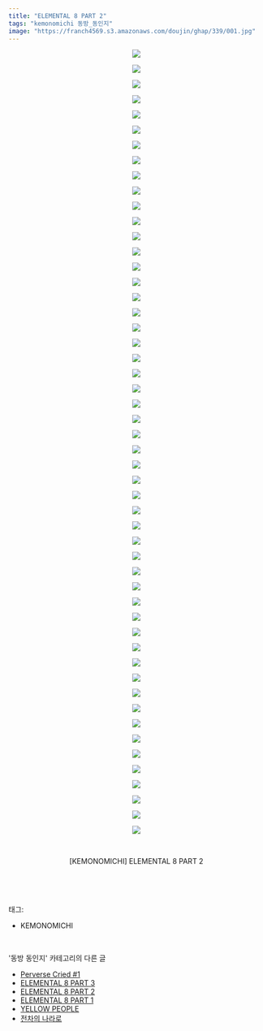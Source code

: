 ```yaml
---
title: "ELEMENTAL 8 PART 2"
tags: "kemonomichi 동방_동인지"
image: "https://franch4569.s3.amazonaws.com/doujin/ghap/339/001.jpg"
---
```

<div class="article">
<p style="text-align: center; clear: none; float: none;"><img src="{{ site.imgserver2 }}/ghap/339/001.jpg"/></p>
<p style="text-align: center; clear: none; float: none;"><img src="{{ site.imgserver2 }}/ghap/339/002.jpg"/></p>
<p style="text-align: center; clear: none; float: none;"><img src="{{ site.imgserver2 }}/ghap/339/003.jpg"/></p>
<p style="text-align: center; clear: none; float: none;"><img src="{{ site.imgserver2 }}/ghap/339/004.jpg"/></p>
<p style="text-align: center; clear: none; float: none;"><img src="{{ site.imgserver2 }}/ghap/339/005.jpg"/></p>
<p style="text-align: center; clear: none; float: none;"><img src="{{ site.imgserver2 }}/ghap/339/006.jpg"/></p>
<p style="text-align: center; clear: none; float: none;"><img src="{{ site.imgserver2 }}/ghap/339/007.jpg"/></p>
<p style="text-align: center; clear: none; float: none;"><img src="{{ site.imgserver2 }}/ghap/339/008.jpg"/></p>
<p style="text-align: center; clear: none; float: none;"><img src="{{ site.imgserver2 }}/ghap/339/009.jpg"/></p>
<p style="text-align: center; clear: none; float: none;"><img src="{{ site.imgserver2 }}/ghap/339/010.jpg"/></p>
<p style="text-align: center; clear: none; float: none;"><img src="{{ site.imgserver2 }}/ghap/339/011.jpg"/></p>
<p style="text-align: center; clear: none; float: none;"><img src="{{ site.imgserver2 }}/ghap/339/012.jpg"/></p>
<p style="text-align: center; clear: none; float: none;"><img src="{{ site.imgserver2 }}/ghap/339/013.jpg"/></p>
<p style="text-align: center; clear: none; float: none;"><img src="{{ site.imgserver2 }}/ghap/339/014.jpg"/></p>
<p style="text-align: center; clear: none; float: none;"><img src="{{ site.imgserver2 }}/ghap/339/015.jpg"/></p>
<p style="text-align: center; clear: none; float: none;"><img src="{{ site.imgserver2 }}/ghap/339/016.jpg"/></p>
<p style="text-align: center; clear: none; float: none;"><img src="{{ site.imgserver2 }}/ghap/339/017.jpg"/></p>
<p style="text-align: center; clear: none; float: none;"><img src="{{ site.imgserver2 }}/ghap/339/018.jpg"/></p>
<p style="text-align: center; clear: none; float: none;"><img src="{{ site.imgserver2 }}/ghap/339/019.jpg"/></p>
<p style="text-align: center; clear: none; float: none;"><img src="{{ site.imgserver2 }}/ghap/339/020.jpg"/></p>
<p style="text-align: center; clear: none; float: none;"><img src="{{ site.imgserver2 }}/ghap/339/021.jpg"/></p>
<p style="text-align: center; clear: none; float: none;"><img src="{{ site.imgserver2 }}/ghap/339/022.jpg"/></p>
<p style="text-align: center; clear: none; float: none;"><img src="{{ site.imgserver2 }}/ghap/339/023.jpg"/></p>
<p style="text-align: center; clear: none; float: none;"><img src="{{ site.imgserver2 }}/ghap/339/024.jpg"/></p>
<p style="text-align: center; clear: none; float: none;"><img src="{{ site.imgserver2 }}/ghap/339/025.jpg"/></p>
<p style="text-align: center; clear: none; float: none;"><img src="{{ site.imgserver2 }}/ghap/339/026.jpg"/></p>
<p style="text-align: center; clear: none; float: none;"><img src="{{ site.imgserver2 }}/ghap/339/027.jpg"/></p>
<p style="text-align: center; clear: none; float: none;"><img src="{{ site.imgserver2 }}/ghap/339/028.jpg"/></p>
<p style="text-align: center; clear: none; float: none;"><img src="{{ site.imgserver2 }}/ghap/339/029.jpg"/></p>
<p style="text-align: center; clear: none; float: none;"><img src="{{ site.imgserver2 }}/ghap/339/030.jpg"/></p>
<p style="text-align: center; clear: none; float: none;"><img src="{{ site.imgserver2 }}/ghap/339/031.jpg"/></p>
<p style="text-align: center; clear: none; float: none;"><img src="{{ site.imgserver2 }}/ghap/339/032.jpg"/></p>
<p style="text-align: center; clear: none; float: none;"><img src="{{ site.imgserver2 }}/ghap/339/033.jpg"/></p>
<p style="text-align: center; clear: none; float: none;"><img src="{{ site.imgserver2 }}/ghap/339/034.jpg"/></p>
<p style="text-align: center; clear: none; float: none;"><img src="{{ site.imgserver2 }}/ghap/339/035.jpg"/></p>
<p style="text-align: center; clear: none; float: none;"><img src="{{ site.imgserver2 }}/ghap/339/036.jpg"/></p>
<p style="text-align: center; clear: none; float: none;"><img src="{{ site.imgserver2 }}/ghap/339/037.jpg"/></p>
<p style="text-align: center; clear: none; float: none;"><img src="{{ site.imgserver2 }}/ghap/339/038.jpg"/></p>
<p style="text-align: center; clear: none; float: none;"><img src="{{ site.imgserver2 }}/ghap/339/039.jpg"/></p>
<p style="text-align: center; clear: none; float: none;"><img src="{{ site.imgserver2 }}/ghap/339/040.jpg"/></p>
<p style="text-align: center; clear: none; float: none;"><img src="{{ site.imgserver2 }}/ghap/339/041.jpg"/></p>
<p style="text-align: center; clear: none; float: none;"><img src="{{ site.imgserver2 }}/ghap/339/042.jpg"/></p>
<p style="text-align: center; clear: none; float: none;"><img src="{{ site.imgserver2 }}/ghap/339/043.jpg"/></p>
<p style="text-align: center; clear: none; float: none;"><img src="{{ site.imgserver2 }}/ghap/339/044.jpg"/></p>
<p style="text-align: center; clear: none; float: none;"><img src="{{ site.imgserver2 }}/ghap/339/045.jpg"/></p>
<p style="text-align: center; clear: none; float: none;"><img src="{{ site.imgserver2 }}/ghap/339/046.jpg"/></p>
<p style="text-align: center; clear: none; float: none;"><img src="{{ site.imgserver2 }}/ghap/339/047.jpg"/></p>
<p style="text-align: center; clear: none; float: none;"><img src="{{ site.imgserver2 }}/ghap/339/048.jpg"/></p>
<p style="text-align: center; clear: none; float: none;"><img src="{{ site.imgserver2 }}/ghap/339/049.jpg"/></p>
<p style="text-align: center; clear: none; float: none;"><img src="{{ site.imgserver2 }}/ghap/339/050.jpg"/></p>
<p style="text-align: center; clear: none; float: none;"><img src="{{ site.imgserver2 }}/ghap/339/051.jpg"/></p>
<p style="text-align: center; clear: none; float: none;"><img src="{{ site.imgserver2 }}/ghap/339/052.jpg"/></p>
<p style="text-align: center; clear: none; float: none;"><br/></p>
<p style="text-align: center; clear: none; float: none;">[KEMONOMICHI] ELEMENTAL 8 PART 2</p>
<p><br/></p>
</div><br/>
<div class="tagTrail">
<p>태그: </p>
<ul>
<li>KEMONOMICHI</li>
</ul>
</div><br/>
<div class="another">
<p>'동방 동인지' 카테고리의 다른 글</p>
<ul>
<li><a href="/ghap_343">Perverse Cried #1</a></li>
<li><a href="/ghap_340">ELEMENTAL 8 PART 3</a></li>
<li><a href="/ghap_339">ELEMENTAL 8 PART 2</a></li>
<li><a href="/ghap_338">ELEMENTAL 8 PART 1</a></li>
<li><a href="/ghap_337">YELLOW PEOPLE</a></li>
<li><a href="/ghap_336">전차의 나라로</a></li>
</ul>
</div><br/>
<div class="cb_module cb_fluid">
<div class="cb_wrt cb_profile">
</div><!-- commentList close -->
</div><br/>
